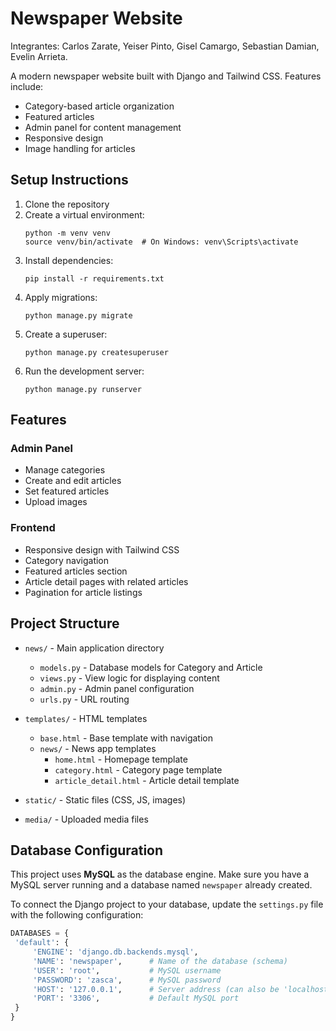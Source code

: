 # Newspaper Website

Integrantes: Carlos Zarate, Yeiser Pinto, Gisel Camargo, Sebastian Damian, Evelin Arrieta.

A modern newspaper website built with Django and Tailwind CSS. Features include:
- Category-based article organization
- Featured articles
- Admin panel for content management
- Responsive design
- Image handling for articles

## Setup Instructions

1. Clone the repository
2. Create a virtual environment:
   ```
   python -m venv venv
   source venv/bin/activate  # On Windows: venv\Scripts\activate
   ```
3. Install dependencies:
   ```
   pip install -r requirements.txt
   ```
4. Apply migrations:
   ```
   python manage.py migrate
   ```
5. Create a superuser:
   ```
   python manage.py createsuperuser
   ```
6. Run the development server:
   ```
   python manage.py runserver
   ```

## Features

### Admin Panel
- Manage categories
- Create and edit articles
- Set featured articles
- Upload images

### Frontend
- Responsive design with Tailwind CSS
- Category navigation
- Featured articles section
- Article detail pages with related articles
- Pagination for article listings

## Project Structure

- `news/` - Main application directory
  - `models.py` - Database models for Category and Article
  - `views.py` - View logic for displaying content
  - `admin.py` - Admin panel configuration
  - `urls.py` - URL routing

- `templates/` - HTML templates
  - `base.html` - Base template with navigation
  - `news/` - News app templates
    - `home.html` - Homepage template
    - `category.html` - Category page template
    - `article_detail.html` - Article detail template

- `static/` - Static files (CSS, JS, images)
- `media/` - Uploaded media files

## Database Configuration

This project uses **MySQL** as the database engine. Make sure you have a MySQL server running and a database named `newspaper` already created.

To connect the Django project to your database, update the `settings.py` file with the following configuration:

```python
DATABASES = {
 'default': {
     'ENGINE': 'django.db.backends.mysql',
     'NAME': 'newspaper',      # Name of the database (schema)
     'USER': 'root',           # MySQL username
     'PASSWORD': 'zasca',      # MySQL password
     'HOST': '127.0.0.1',      # Server address (can also be 'localhost')
     'PORT': '3306',           # Default MySQL port
 }
}